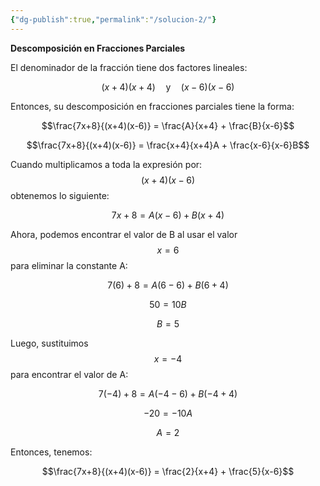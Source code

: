 ```yaml
---
{"dg-publish":true,"permalink":"/solucion-2/"}
---
```


**Descomposición en Fracciones Parciales**

El denominador de la fracción tiene dos factores lineales:

$$(x+4)(x+4) \quad \text{y} \quad (x-6)(x-6)$$

Entonces, su descomposición en fracciones parciales tiene la forma:

$$\frac{7x+8}{(x+4)(x-6)} = \frac{A}{x+4} + \frac{B}{x-6}$$

$$\frac{7x+8}{(x+4)(x-6)} = \frac{x+4}{x+4}A + \frac{x-6}{x-6}B$$

Cuando multiplicamos a toda la expresión por: $$(x+4)(x-6)$$obtenemos lo siguiente:

$$7x+8 = A(x-6) + B(x+4)$$

Ahora, podemos encontrar el valor de B al usar el valor $$x=6$$ para eliminar la constante A:

$$7(6)+8 = A(6-6) + B(6+4)$$

$$50 = 10B$$

$$B = 5$$

Luego, sustituimos $$x=-4$$ para encontrar el valor de A:

$$7(-4)+8 = A(-4-6) + B(-4+4)$$

$$-20 = -10A$$

$$A = 2$$

Entonces, tenemos:

$$\frac{7x+8}{(x+4)(x-6)} = \frac{2}{x+4} + \frac{5}{x-6}$$
